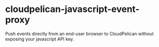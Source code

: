 cloudpelican-javascript-event-proxy
===================================

Push events directly from an end-user browser to CloudPelican without exposing your javascript API key.

